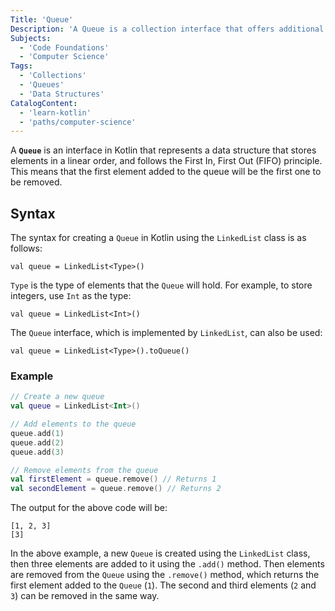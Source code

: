 ```yaml
---
Title: 'Queue'
Description: 'A Queue is a collection interface that offers additional operations for accessing or manipulating items at the head of the queue.'
Subjects:
  - 'Code Foundations'
  - 'Computer Science'
Tags:
  - 'Collections'
  - 'Queues'
  - 'Data Structures'
CatalogContent:
  - 'learn-kotlin'
  - 'paths/computer-science'
---
```


A **`Queue`** is an interface in Kotlin that represents a data structure that stores elements in a linear order, and follows the First In, First Out (FIFO) principle. This means that the first element added to the queue will be the first one to be removed.

## Syntax

The syntax for creating a `Queue` in Kotlin using the `LinkedList` class is as follows:

```pseudo
val queue = LinkedList<Type>()
```

`Type` is the type of elements that the `Queue` will hold. For example, to store integers, use `Int` as the type:

```pseudo
val queue = LinkedList<Int>()
```

The `Queue` interface, which is implemented by `LinkedList`, can also be used:

```pseudo
val queue = LinkedList<Type>().toQueue()
```

### Example

```kotlin
// Create a new queue
val queue = LinkedList<Int>()

// Add elements to the queue
queue.add(1)
queue.add(2)
queue.add(3)

// Remove elements from the queue
val firstElement = queue.remove() // Returns 1
val secondElement = queue.remove() // Returns 2
```

The output for the above code will be:

```shell
[1, 2, 3]
[3]
```

In the above example, a new `Queue` is created using the `LinkedList` class, then three elements are added to it using the `.add()` method. Then elements are removed from the `Queue` using the `.remove()` method, which returns the first element added to the `Queue` (`1`). The second and third elements (`2` and `3`) can be removed in the same way.
